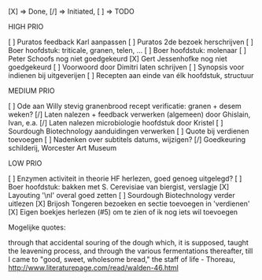 
[X] => Done, [/] => Initiated, [ ] => TODO

HIGH PRIO

[ ] Puratos feedback Karl aanpassen
[ ] Puratos 2de bezoek herschrijven
[ ] Boer hoofdstuk: triticale, granen, telen, ...
[ ] Boer hoofdstuk: molenaar
[ ] Peter Schoofs nog niet goedgekeurd
[X] Gert Jessenhofke nog niet goedgekeurd
[ ] Voorwoord door Dimitri laten schrijven
[ ] Synopsis voor indienen bij uitgeverijen
[ ] Recepten aan einde van élk hoofdstuk, structuur

MEDIUM PRIO

[ ] Ode aan Willy stevig granenbrood recept verificatie: granen + desem weken?
[/] Laten nalezen + feedback verwerken (algemeen) door Ghislain, Ivan, e.a.
[/] Laten nalezen microbiologie hoofdstuk door Kristel
[ ] Sourdough Biotechnology aanduidingen verwerken
[ ] Quote bij verdienen toevoegen
[ ] Nadenken over subtitels datums, wijzigen?
[/] Goedkeuring schilderij, Worcester Art Museum

LOW PRIO

[ ] Enzymen activiteit in theorie HF herlezen, goed genoeg uitgelegd?
[ ] Boer hoofdstuk: bakken met S. Cerevisiae van biergist, verslagje
[X] Layouting '\nl' overal goed zetten
[ ] Sourdough Biotechnology verder uitlezen
[X] Brijosh Tongeren bezoeken en sectie toevoegen in 'verdienen'
[X] Eigen boekjes herlezen (#5) om te zien of ik nog iets wil toevoegen

Mogelijke quotes:

through that accidental souring of the dough which, it is supposed, taught the leavening process, and through the various fermentations thereafter, till I came to "good, sweet, wholesome bread," the staff of life - Thoreau, http://www.literaturepage.com/read/walden-46.html